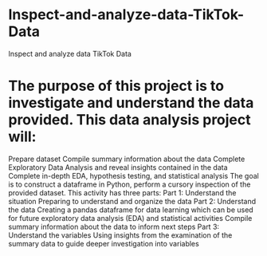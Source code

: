 # Inspect-and-analyze-data-TikTok-Data
Inspect and analyze data TikTok Data

# The purpose of this project is to investigate and understand the data provided. This data analysis project will:
Prepare dataset
Compile summary information about the data
Complete Exploratory Data Analysis and reveal insights contained in the data
Complete in-depth EDA, hypothesis testing, and statistical analysis
The goal is to construct a dataframe in Python, perform a cursory inspection of the provided dataset.
This activity has three parts:
Part 1: Understand the situation
Preparing to understand and organize the data
Part 2: Understand the data
Creating a pandas dataframe for data learning which can be used for future exploratory data analysis (EDA) and statistical activities
Compile summary information about the data to inform next steps
Part 3: Understand the variables
Using insights from the examination of the summary data to guide deeper investigation into variables

